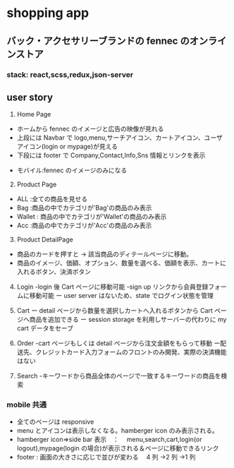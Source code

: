 # shopping app

## バック・アクセサリーブランドの fennec のオンラインストア

### stack: react,scss,redux,json-server

## user story

1. Home Page

- ホームから fennec のイメージと広告の映像が見れる
- 上段には Navbar で logo,menu,サーチアイコン、カートアイコン、ユーザアイコン(login or mypage)が見える
- 下段には footer で Company,Contact,Info,Sns 情報とリンクを表示

* モバイル:fennec のイメージのみになる

2. Product Page

- ALL :全ての商品を見せる
- Bag :商品の中でカテゴリが'Bag'の商品のみ表示
- Wallet : 商品の中でカテゴリが'Wallet'の商品のみ表示
- Acc :商品の中でカテゴリが'Acc'の商品のみ表示

3. Product DetailPage

- 商品のカードを押すと → 該当商品のディテールページに移動。
- 商品のイメージ、価額、オプション、数量を選べる、価額を表示、カートに入れるボタン、決済ボタン

4. Login
   -login 後 Cart ページに移動可能
   -sign up リンクから会員登録フォームに移動可能
   ー user server はないため、state でログイン状態を管理

5. Cart
   ー detail ページから数量を選択しカートへ入れるボタンから Cart ページへ商品を追加できる
   ー session storage を利用しサーバーの代わりに my cart データをセーブ

6. Order
   -cart ページもしくは detail ページから注文金額をもらって移動
   ー配送先、クレジットカード入力フォームのフロントのみ開発、実際の決済機能はない

7. Search -キーワードから商品全体のページで一致するキーワードの商品を検索

### mobile 共通

- 全てのページは responsive
- menu とアイコンは表示しなくなる。hamberger icon のみ表示される。
- hamberger icon=>side bar 表示　：　 menu,search,cart,login(or logout),mypage(login の場合)が表示される＆ページに移動できるリンク
- footer : 画面の大きさに応じで並びが変わる　 4 列 →2 列 →1 列
